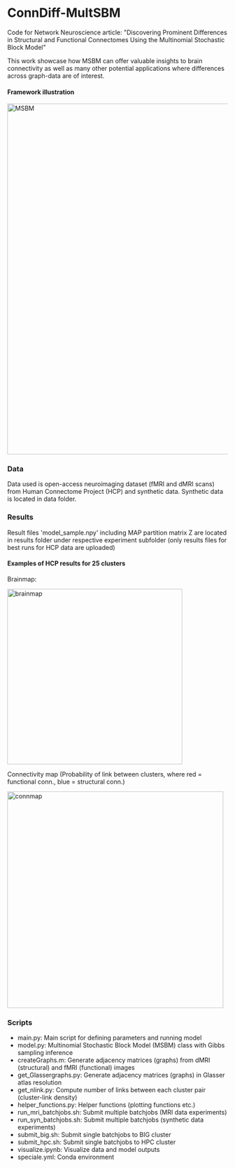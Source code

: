 # ConnDiff-MultSBM
Code for Network Neuroscience article: "Discovering Prominent Differences in Structural and Functional Connectomes Using the Multinomial Stochastic Block Model"

This work showcase how MSBM can offer valuable insights to brain connectivity as well as many other potential applications where differences across graph-data are of interest.

#### Framework illustration

<img width="800" alt="MSBM" src="https://github.com/Ninaiskov/ConnDiff-MSBM/assets/67420369/bb37427d-9c2f-4314-a682-1fde41611626">

### Data
Data used is open-access neuroimaging dataset (fMRI and dMRI scans) from Human Connectome Project (HCP) and synthetic data. Synthetic data is located in data folder.

### Results
Result files 'model_sample.npy' including MAP partition matrix Z are located in results folder under respective experiment subfolder (only results files for best runs for HCP data are uploaded)

#### Examples of HCP results for 25 clusters

Brainmap:

<img width="400" alt="brainmap" src="https://github.com/Ninaiskov/ConnDiff-MSBM/assets/67420369/5ee9ac9e-4a01-4a11-8325-cb6816656be3">

Connectivity map (Probability of link between clusters, where red = functional conn., blue = structural conn.)

<img width="494" alt="connmap" src="https://github.com/Ninaiskov/ConnDiff-MSBM/assets/67420369/f3ef7675-6d0a-43f8-b2fd-84c6ee6ed744">


### Scripts
- main.py: Main script for defining parameters and running model
- model.py: Multinomial Stochastic Block Model (MSBM) class with Gibbs sampling inference
- createGraphs.m: Generate adjacency matrices (graphs) from dMRI (structural) and fMRI (functional) images
- get_Glassergraphs.py: Generate adjacency matrices (graphs) in Glasser atlas resolution
- get_nlink.py: Compute number of links between each cluster pair (cluster-link density)
- helper_functions.py: Helper functions (plotting functions etc.)
- run_mri_batchjobs.sh: Submit multiple batchjobs (MRI data experiments)
- run_syn_batchjobs.sh: Submit multiple batchjobs (synthetic data experiments)
- submit_big.sh: Submit single batchjobs to BIG cluster
- submit_hpc.sh: Submit single batchjobs to HPC cluster
- visualize.ipynb: Visualize data and model outputs
- speciale.yml: Conda environment
